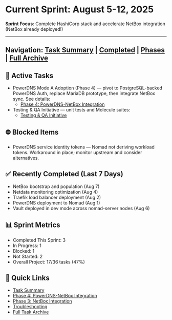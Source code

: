 # Current Sprint: August 5-12, 2025

**Sprint Focus**: Complete HashiCorp stack and accelerate NetBox integration (NetBox already deployed!)

---

## Navigation: [Task Summary](./task-summary.md) | [Completed](./completed/) | [Phases](./phases/) | [Full Archive](./archive/)

## 🚀 Active Tasks

- PowerDNS Mode A Adoption (Phase 4) — pivot to PostgreSQL-backed PowerDNS Auth, replace MariaDB prototype, then integrate NetBox sync. See details:
  - [Phase 4: PowerDNS-NetBox Integration](./phases/phase-4-dns-integration.md)
- Testing & QA Initiative — unit tests and Molecule suites:
  - [Testing & QA Initiative](./phases/testing-qa-initiative.md)

## ⛔ Blocked Items

- PowerDNS service identity tokens — Nomad not deriving workload tokens. Workaround in place; monitor upstream and consider alternatives.

## ✅ Recently Completed (Last 7 Days)

- NetBox bootstrap and population (Aug 7)
- Netdata monitoring optimization (Aug 4)
- Traefik load balancer deployment (Aug 2)
- PowerDNS deployment to Nomad (Aug 1)
- Vault deployed in dev mode across nomad-server nodes (Aug 6)

## 📊 Sprint Metrics

- Completed This Sprint: 3
- In Progress: 1
- Blocked: 1
- Not Started: 2
- Overall Project: 17/36 tasks (47%)

## 🔗 Quick Links

- [Task Summary](./task-summary.md)
- [Phase 4: PowerDNS-NetBox Integration](./phases/phase-4-dns-integration.md)
- [Phase 3: NetBox Integration](./phases/phase-3-netbox.md)
- [Troubleshooting](../troubleshooting.md)
- [Full Task Archive](./archive/full-task-list-2025-08-05.md)

